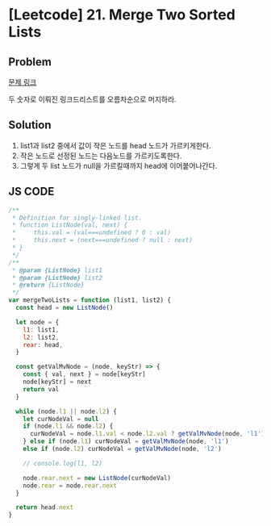 # [Leetcode] 21. Merge Two Sorted Lists

## Problem

[문제 링크](https://leetcode.com/problems/valid-parentheses/)

두 숫자로 이뤄진 링크드리스트를 오름차순으로 머지하라.

## Solution

1. list1과 list2 중에서 값이 작은 노드를 head 노드가 가르키게한다.
2. 작은 노드로 선정된 노드는 다음노드를 가르키도록한다.
3. 그렇게 두 list 노드가 null을 가르킬때까지 head에 이어붙어나간다.

## JS CODE

```javascript
/**
 * Definition for singly-linked list.
 * function ListNode(val, next) {
 *     this.val = (val===undefined ? 0 : val)
 *     this.next = (next===undefined ? null : next)
 * }
 */
/**
 * @param {ListNode} list1
 * @param {ListNode} list2
 * @return {ListNode}
 */
var mergeTwoLists = function (list1, list2) {
  const head = new ListNode()

  let node = {
    l1: list1,
    l2: list2,
    rear: head,
  }

  const getValMvNode = (node, keyStr) => {
    const { val, next } = node[keyStr]
    node[keyStr] = next
    return val
  }

  while (node.l1 || node.l2) {
    let curNodeVal = null
    if (node.l1 && node.l2) {
      curNodeVal = node.l1.val < node.l2.val ? getValMvNode(node, 'l1') : getValMvNode(node, 'l2')
    } else if (node.l1) curNodeVal = getValMvNode(node, 'l1')
    else if (node.l2) curNodeVal = getValMvNode(node, 'l2')

    // console.log(l1, l2)

    node.rear.next = new ListNode(curNodeVal)
    node.rear = node.rear.next
  }

  return head.next
}
```
